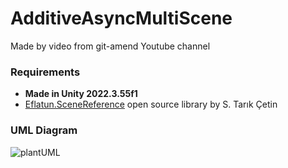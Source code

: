 # AdditiveAsyncMultiScene

Made by video from git-amend Youtube channel

### Requirements

- **Made in Unity 2022.3.55f1**
- [Eflatun.SceneReference](https://github.com/starikcetin/Eflatun.SceneReference) open source library by S. Tarık Çetin

### UML Diagram
![plantUML](https://github.com/user-attachments/assets/e5e7d086-c51f-4833-b988-f336e5d423fb)
